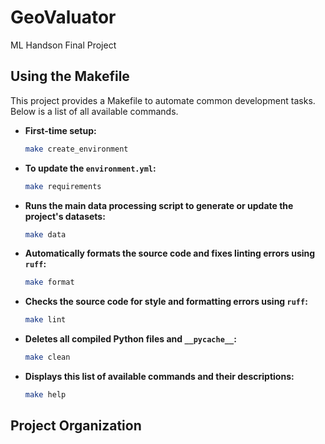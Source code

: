 # GeoValuator

ML Handson Final Project

## Using the Makefile

This project provides a Makefile to automate common development tasks. Below is a list of all available commands.


- **First-time setup:**
    ```bash
    make create_environment
    ```

-   **To update the `environment.yml`:**
    ```bash
    make requirements
    ```
-   **Runs the main data processing script to generate or update the project's datasets:**
    ```bash
    make data
    ```

-   **Automatically formats the source code and fixes linting errors using `ruff`:**
    ```bash
    make format
    ```
-   **Checks the source code for style and formatting errors using `ruff`:**
    ```bash
    make lint
    ```

-   **Deletes all compiled Python files and `__pycache__`:**
    ```bash
    make clean
    ```

-   **Displays this list of available commands and their descriptions:**
    ```bash
    make help
    ```

## Project Organization
